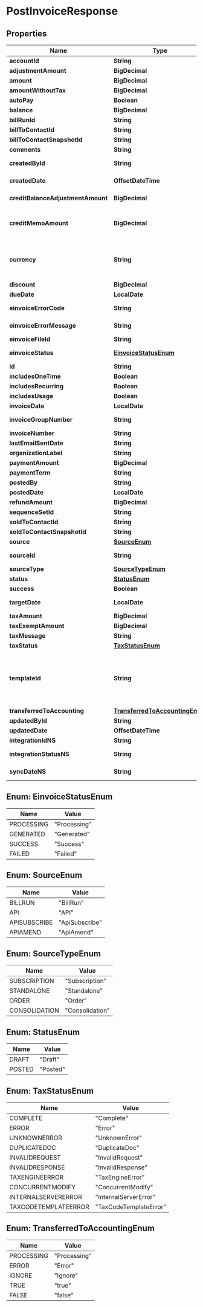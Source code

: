 

# PostInvoiceResponse


## Properties

| Name | Type | Description | Notes |
|------------ | ------------- | ------------- | -------------|
|**accountId** | **String** | The ID of the customer account associated with the invoice.  |  [optional] |
|**adjustmentAmount** | **BigDecimal** | The amount of the invoice adjustments associated with the invoice.  |  [optional] |
|**amount** | **BigDecimal** | The total amount of the invoice.  |  [optional] |
|**amountWithoutTax** | **BigDecimal** | The invoice amount excluding tax.  |  [optional] |
|**autoPay** | **Boolean** | Whether invoices are automatically picked up for processing in the corresponding payment run.  |  [optional] |
|**balance** | **BigDecimal** | The remaining balance of the invoice after all payments, adjustments, and refunds are applied.  |  [optional] |
|**billRunId** | **String** | The id of bill run if the invoice is generated by a bill run.  |  [optional] |
|**billToContactId** | **String** | The ID of the bill-to contact associated with the invoice.  |  [optional] |
|**billToContactSnapshotId** | **String** | The ID of the bill-to contact snapshot associated with the invoice.  |  [optional] |
|**comments** | **String** | Comments about the invoice.  |  [optional] |
|**createdById** | **String** | The user ID of the person who created the invoice. If a bill run generated the invoice, then the value is the user ID of person who created the bill run.  |  [optional] |
|**createdDate** | **OffsetDateTime** | The date and time when the invoice was created, in &#x60;yyyy-mm-dd hh:mm:ss&#x60; format. For example, 2017-03-01 15:31:10.  |  [optional] |
|**creditBalanceAdjustmentAmount** | **BigDecimal** | The currency amount of the adjustment applied to the customer&#39;s credit balance.   **Note:** This field is only available if you have the Credit Balance feature enabled and the Invoice Settlement feature disabled.  |  [optional] |
|**creditMemoAmount** | **BigDecimal** | The currency amount of all credit memos applied to this invoice.  **Note:** This field is only available if you have [Invoice Settlement](https://knowledgecenter.zuora.com/Billing/Billing_and_Payments/Invoice_Settlement) enabled. The Invoice Settlement feature is generally available as of Zuora Billing Release 296 (March 2021). This feature includes Unapplied Payments, Credit and Debit Memo, and Invoice Item Settlement. If you want to enable Invoice Settlement, see [Invoice Settlement Enablement and Checklist Guide](https://knowledgecenter.zuora.com/Billing/Billing_and_Payments/Invoice_Settlement/Invoice_Settlement_Migration_Checklist_and_Guide) for more information.  |  [optional] |
|**currency** | **String** | The currency of the invoice.  **Note:** By default, the currency on a billing document matches the default currency set on the associated account.  However, Zuora now offers a Multiple Currencies feature to support different currencies for billing documents, allowing flexibility beyond the account-level currency.  For more information, see &lt;a href&#x3D;\&quot;https://knowledgecenter.zuora.com/Zuora_Billing/Bill_your_customers/Flexible_Billing/Multiple_Currencies\&quot; target&#x3D;\&quot;_blank\&quot;&gt;Multiple Currency&lt;/a&gt;.  |  [optional] |
|**discount** | **BigDecimal** | the invoice discount amount.  |  [optional] |
|**dueDate** | **LocalDate** | The date by which the payment for this invoice is due, in &#x60;yyyy-mm-dd&#x60; format.  |  [optional] |
|**einvoiceErrorCode** | **String** | The error code when status is \&quot;Failed\&quot;. This code can either be a Zuora-generated error code or one returned by a third-party e-invoice vendor.  |  [optional] |
|**einvoiceErrorMessage** | **String** | The error message when status is \&quot;Failed\&quot;. This message can either be a Zuora-generated error code or one returned by a third-party e-invoice vendor.  |  [optional] |
|**einvoiceFileId** | **String** | The ID of the e-invoice file.  |  [optional] |
|**einvoiceStatus** | [**EinvoiceStatusEnum**](#EinvoiceStatusEnum) | It could be Processing, Generated, Success, Failed. If it’s Failed, it will have an error code and message. If it’s Generated or Success, both error code and message are empty, and eInvoiceFileId stores the file id of e-invoice.  |  [optional] |
|**id** | **String** | The unique ID of the invoice.  |  [optional] |
|**includesOneTime** | **Boolean** | Specifies whether the invoice includes one-time charges.  |  [optional] |
|**includesRecurring** | **Boolean** | Specifies whether the invoice includes recurring charges.  |  [optional] |
|**includesUsage** | **Boolean** | Specifies whether the invoice includes usage charges.  |  [optional] |
|**invoiceDate** | **LocalDate** | The date that appears on the invoice being created.  |  [optional] |
|**invoiceGroupNumber** | **String** | The number of the invoice group associated with the invoice.   The value of this field is &#x60;null&#x60; if you have the [Flexible Billing Attributes](https://knowledgecenter.zuora.com/Billing/Subscriptions/Flexible_Billing_Attributes) feature disabled.  |  [optional] |
|**invoiceNumber** | **String** | The unique identification number of the invoice.  |  [optional] |
|**lastEmailSentDate** | **String** | The date when the invoice was last emailed.  |  [optional] |
|**organizationLabel** | **String** | The organization that this object belongs to.  Note: This field is available only when the Multi-Org feature is enabled.  |  [optional] |
|**paymentAmount** | **BigDecimal** | The amount of payments applied to the invoice.  |  [optional] |
|**paymentTerm** | **String** | The name of payment term associated with the invoice.  |  [optional] |
|**postedBy** | **String** | The user ID of the person who moved the invoice to Posted status.  |  [optional] |
|**postedDate** | **LocalDate** | The date when the invoice was posted.  |  [optional] |
|**refundAmount** | **BigDecimal** | Specifies the amount of a refund that was applied against an earlier payment on the invoice.  |  [optional] |
|**sequenceSetId** | **String** | The ID of the sequence set associated with the invoice.  |  [optional] |
|**soldToContactId** | **String** | The ID of the sold-to contact associated with the invoice.  |  [optional] |
|**soldToContactSnapshotId** | **String** | The ID of the sold-to contact snapshot associated with the invoice.  |  [optional] |
|**source** | [**SourceEnum**](#SourceEnum) | The source of the invoice.  |  [optional] |
|**sourceId** | **String** | The ID of the invoice source. If an invoice is generated from a bill run, the value is the number of the corresponding bill run.Otherwise, the value is &#x60;null&#x60;.  |  [optional] |
|**sourceType** | [**SourceTypeEnum**](#SourceTypeEnum) | The type of the invoice source.  |  [optional] |
|**status** | [**StatusEnum**](#StatusEnum) | The status of the invoice.  |  [optional] |
|**success** | **Boolean** | Returns &#x60;true&#x60; if the request was processed successfully. |  [optional] |
|**targetDate** | **LocalDate** | This date is used to determine which charges are to be billed. All charges that are to be billed on this date or prior will be included in this bill run.  |  [optional] |
|**taxAmount** | **BigDecimal** | The amount of taxation.  |  [optional] |
|**taxExemptAmount** | **BigDecimal** | The calculated tax amount excluded due to the exemption.  |  [optional] |
|**taxMessage** | **String** | The message that the tax engine return if it calculates the taxes of this invoice fails.  |  [optional] |
|**taxStatus** | [**TaxStatusEnum**](#TaxStatusEnum) | The status that the tax engine return after it calculates the taxes of this invoice.  |  [optional] |
|**templateId** | **String** | The ID of the invoice template.  - If you have the &lt;a href&#x3D;\&quot;https://knowledgecenter.zuora.com/Zuora_Billing/Subscriptions/Flexible_Billing_Attributes\&quot; target&#x3D;\&quot;_blank\&quot;&gt;Flexible Billing Attributes&lt;/a&gt; feature enabled, the value of this field depends on the configuration of the invoice template.    - If you specify an invoice template at the subscription level, the value of this field is automatically populated from the corresponding subscription.   - If you do not specify any invoice template at the subscription level, the value of this field is automatically populated from the corresponding account. - If you have the Flexible Billing Attributes feature disabled, the value of this field is &#x60;null&#x60;.  |  [optional] |
|**transferredToAccounting** | [**TransferredToAccountingEnum**](#TransferredToAccountingEnum) | Whether the invoice was transferred to an external accounting system.  |  [optional] |
|**updatedById** | **String** | The ID of the Zuora user who last updated the invoice.  |  [optional] |
|**updatedDate** | **OffsetDateTime** | The date when the invoice was last updated.  |  [optional] |
|**integrationIdNS** | **String** | ID of the corresponding object in NetSuite. Only available if you have installed the [Zuora Connector for NetSuite](https://www.zuora.com/connect/app/?appId&#x3D;265).  |  [optional] |
|**integrationStatusNS** | **String** | Status of the invoice&#39;s synchronization with NetSuite. Only available if you have installed the [Zuora Connector for NetSuite](https://www.zuora.com/connect/app/?appId&#x3D;265).  |  [optional] |
|**syncDateNS** | **String** | Date when the invoice was synchronized with NetSuite. Only available if you have installed the [Zuora Connector for NetSuite](https://www.zuora.com/connect/app/?appId&#x3D;265).  |  [optional] |



## Enum: EinvoiceStatusEnum

| Name | Value |
|---- | -----|
| PROCESSING | &quot;Processing&quot; |
| GENERATED | &quot;Generated&quot; |
| SUCCESS | &quot;Success&quot; |
| FAILED | &quot;Failed&quot; |



## Enum: SourceEnum

| Name | Value |
|---- | -----|
| BILLRUN | &quot;BillRun&quot; |
| API | &quot;API&quot; |
| APISUBSCRIBE | &quot;ApiSubscribe&quot; |
| APIAMEND | &quot;ApiAmend&quot; |



## Enum: SourceTypeEnum

| Name | Value |
|---- | -----|
| SUBSCRIPTION | &quot;Subscription&quot; |
| STANDALONE | &quot;Standalone&quot; |
| ORDER | &quot;Order&quot; |
| CONSOLIDATION | &quot;Consolidation&quot; |



## Enum: StatusEnum

| Name | Value |
|---- | -----|
| DRAFT | &quot;Draft&quot; |
| POSTED | &quot;Posted&quot; |



## Enum: TaxStatusEnum

| Name | Value |
|---- | -----|
| COMPLETE | &quot;Complete&quot; |
| ERROR | &quot;Error&quot; |
| UNKNOWNERROR | &quot;UnknownError&quot; |
| DUPLICATEDOC | &quot;DuplicateDoc&quot; |
| INVALIDREQUEST | &quot;InvalidRequest&quot; |
| INVALIDRESPONSE | &quot;InvalidResponse&quot; |
| TAXENGINEERROR | &quot;TaxEngineError&quot; |
| CONCURRENTMODIFY | &quot;ConcurrentModify&quot; |
| INTERNALSERVERERROR | &quot;InternalServerError&quot; |
| TAXCODETEMPLATEERROR | &quot;TaxCodeTemplateError&quot; |



## Enum: TransferredToAccountingEnum

| Name | Value |
|---- | -----|
| PROCESSING | &quot;Processing&quot; |
| ERROR | &quot;Error&quot; |
| IGNORE | &quot;Ignore&quot; |
| TRUE | &quot;true&quot; |
| FALSE | &quot;false&quot; |




